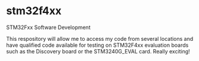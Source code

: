 stm32f4xx
=========

STM32Fxx Software Development

This respository will allow me to access my code from several locations and have qualified code available for testing
on STM32F4xx evaluation boards such as the Discovery board or the STM3240G_EVAL card.  Really exciting!
